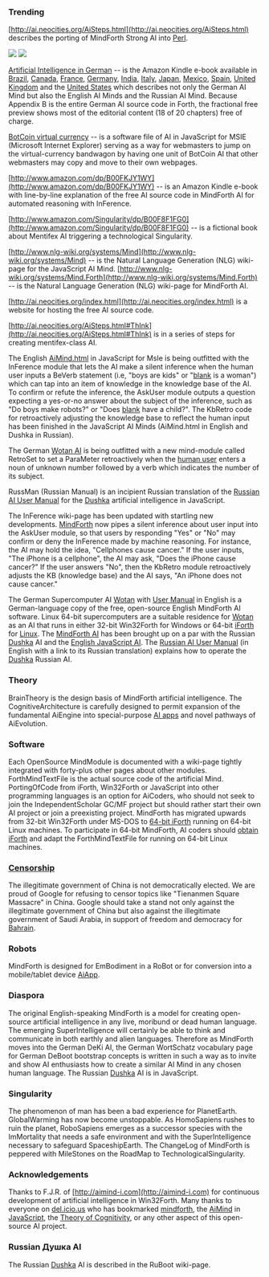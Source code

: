 ### Trending ###

[http://ai.neocities.org/AiSteps.html](http://ai.neocities.org/AiSteps.html) describes the porting of MindForth Strong AI into [Perl](http://ai.neocities.org/perlmind.txt).

[![](http://ecx.images-amazon.com/images/I/41IxawpIOEL._AA160_.jpg)](http://www.amazon.com/dp/B00GX2B8F0) [![](http://ecx.images-amazon.com/images/I/419aG1Q4I9L._SL75_.jpg)](http://www.amazon.com/dp/B00FKJY1WY)

[Artificial Intelligence in German](http://www.amazon.com/dp/B00GX2B8F0) -- is the Amazon Kindle e-book available in [Brazil](http://www.amazon.com.br/dp/B00GX2B8F0), [Canada](http://www.amazon.ca/dp/B00GX2B8F0), [France](http://www.amazon.fr/dp/B00GX2B8F0), [Germany](http://www.amazon.de/dp/B00GX2B8F0),  [India](http://www.amazon.in/dp/B00GX2B8F0), [Italy](http://www.amazon.it/dp/B00GX2B8F0),  [Japan](http://www.amazon.co.jp/dp/B00GX2B8F0), [Mexico](http://www.amazon.com.mx/dp/B00GX2B8F0), [Spain](http://www.amazon.es/dp/B00GX2B8F0), [United Kingdom](http://www.amazon.co.uk/dp/B00GX2B8F0) and the  [United States](http://www.amazon.com/dp/B00GX2B8F0) which describes not only the German AI Mind but also the English AI Minds and the Russian AI Mind. Because Appendix B is the entire German AI source code in Forth, the fractional free preview shows most of the editorial content (18 of 20 chapters) free of charge.

[BotCoin virtual currency](http://ai.neocities.org/BotCoin.html) -- is a software file of AI in JavaScript for MSIE (Microsoft Internet Explorer) serving as a way for webmasters to jump on the virtual-currency bandwagon by having one unit of BotCoin AI that other webmasters may copy and move to their own webpages.

[http://www.amazon.com/dp/B00FKJY1WY](http://www.amazon.com/dp/B00FKJY1WY) -- is an Amazon Kindle e-book with line-by-line explanation of the free AI source code in MindForth AI for automated reasoning with InFerence.

[http://www.amazon.com/Singularity/dp/B00F8F1FG0](http://www.amazon.com/Singularity/dp/B00F8F1FG0) -- is a fictional book about Mentifex AI triggering a technological Singularity.

[http://www.nlg-wiki.org/systems/Mind](http://www.nlg-wiki.org/systems/Mind) -- is the Natural Language Generation (NLG) wiki-page for the JavaScript AI Mind.
[http://www.nlg-wiki.org/systems/Mind.Forth](http://www.nlg-wiki.org/systems/Mind.Forth) -- is the Natural Language Generation (NLG) wiki-page for MindForth AI.

[http://ai.neocities.org/index.html](http://ai.neocities.org/index.html) is a website for hosting the free AI source code.

[http://ai.neocities.org/AiSteps.html#ThInk](http://ai.neocities.org/AiSteps.html#ThInk)  is in a series of steps for creating mentifex-class AI.

The English [AiMind.html](http://www.scn.org/~mentifex/AiMind.html) in JavaScript for MsIe is being outfitted with the InFerence module that lets the AI make a silent inference when the human user inputs a BeVerb statement (i.e, "boys are kids" or "[blank](blank.md) is a woman") which can tap into an item of knowledge in the knowledge base of the AI. To confirm or refute the inference, the AskUser module outputs a question expecting a yes-or-no answer about the subject of the inference, such as "Do boys make robots?" or "Does [blank](blank.md) have a child?". The KbRetro code for retroactively adjusting the knowledge base to reflect the human input has been finished in the JavaScript AI Minds (AiMind.html in English and Dushka in Russian).

The German [Wotan AI](http://www.scn.org/~mentifex/DeKi.txt) is being outfitted with a new mind-module called RetroSet to set a ParaMeter retroactively when the [human user](http://www.scn.org/~mentifex/DeKiUser.html) enters a noun of unknown number followed by a verb which indicates the number of its subject.

RussMan (Russian Manual) is an incipient Russian translation of the [Russian AI User Manual](http://www.scn.org/~mentifex/RuAiUser.html) for the [Dushka](http://www.scn.org/~mentifex/Dushka.html) artificial intelligence in JavaScript.

The InFerence wiki-page has been updated with startling new developments. [MindForth](http://www.scn.org/~mentifex/mindforth.txt) now pipes a silent inference about user input into the AskUser module, so that users by responding "Yes" or "No" may confirm or deny the InFerence made by machine reasoning. For instance, the AI may hold the idea, "Cellphones cause cancer." If the user inputs, "The iPhone is a cellphone", the AI may ask, "Does the iPhone cause cancer?" If the user answers "No", then the KbRetro module retroactively adjusts the KB (knowledge base) and the AI says, "An iPhone does not cause cancer."

The German Supercomputer AI [Wotan](http://www.scn.org/~mentifex/DeKi.txt) with [User Manual](http://www.scn.org/~mentifex/DeKiUser.html) in English is a German-language copy of the free, open-source English MindForth AI software. Linux 64-bit supercomputers are a suitable residence for [Wotan](http://www.scn.org/~mentifex/DeKi.txt) as an AI that runs in either 32-bit Win32Forth for Windows or 64-bit [iForth](http://store.kagi.com/cgi-bin/store.cgi?storeID=AMP_Live&currency=USD) for [Linux](http://cyborg.blogspot.com/2009/11/linux.html). The [MindForth AI](http://www.scn.org/~mentifex/mindforth.txt) has been brought up on a par with the Russian [Dushka](http://www.scn.org/~mentifex/Dushka.html) AI and the [English JavaScript AI](http://www.scn.org/~mentifex/AiMind.html). The [Russian AI User Manual](http://www.scn.org/~mentifex/RuAiUser.html) (in English with a link to its Russian translation) explains how to operate the [Dushka](http://www.scn.org/~mentifex/Dushka.html) Russian AI.

### Theory ###

BrainTheory is the design basis of MindForth artificial intelligence. The CognitiveArchitecture is carefully designed to permit expansion of the fundamental AiEngine into special-purpose [AI apps](http://cyborg.blogspot.com/2011/01/aiapp.html) and novel pathways of AiEvolution.


### Software ###

Each OpenSource MindModule is documented with a wiki-page tightly integrated with forty-plus other pages about other modules. ForthMindTextFile is the actual source code of the artificial Mind. PortingOfCode from iForth, Win32Forth or JavaScript into other programming languages is an option for AiCoders, who should not seek to join the IndependentScholar GC/MF project but should rather start their own AI project or join a preexisting project. MindForth has migrated upwards from 32-bit Win32Forth under MS-DOS to
[64-bit iForth](http://store.kagi.com/cgi-bin/store.cgi?storeID=AMP_Live&currency=USD) running on 64-bit Linux machines. To participate in 64-bit MindForth, AI coders should
[obtain iForth](http://store.kagi.com/cgi-bin/store.cgi?storeID=AMP_Live&currency=USD) and adapt the ForthMindTextFile for running on 64-bit Linux machines.

### [Censorship](http://en.wikipedia.org/wiki/Censorship_by_Google) ###

The illegitimate government of China is not democratically elected. We are proud of Google for refusing to censor topics like "Tienanmen Square Massacre" in China. Google should take a stand not only against the illegitimate government of China but also against the illegitimate government of Saudi Arabia, in support of freedom and democracy for [Bahrain](http://en.wikipedia.org/wiki/2011_Bahraini_protests).

### Robots ###

MindForth is designed for EmBodiment in a RoBot or for conversion into a mobile/tablet device [AiApp](http://cyborg.blogspot.com/2011/01/aiapp.html).

### Diaspora ###

The original English-speaking MindForth is a model for creating open-source artificial intelligence in any live, moribund or dead human language. The emerging SuperIntelligence will certainly be able to think and communicate in both earthly and alien languages. Therefore as MindForth moves into the German DeKi AI, the German WortSchatz vocabulary page for German DeBoot bootstrap concepts is written in such a way as to invite and show AI enthusiasts how to create a similar AI Mind in any chosen human language. The Russian [Dushka](http://www.scn.org/~mentifex/Dushka.html) AI is in JavaScript.

### Singularity ###

The phenomenon of man has been a bad experience for PlanetEarth. GlobalWarming has now become unstoppable. As HomoSapiens rushes to ruin the planet, RoboSapiens emerges as a successor species with the ImMortality that needs a safe environment and with the SuperIntelligence necessary to safeguard SpaceshipEarth. The ChangeLog of MindForth is peppered with MileStones on the RoadMap to TechnologicalSingularity.

### Acknowledgements ###

Thanks to F.J.R. of [http://aimind-i.com](http://aimind-i.com) for continuous development of artificial intelligence in Win32Forth. Many thanks to everyone on [del.icio.us](http://www.delicious.com/tag/ai?setcount=100) who has bookmarked [mindforth](http://www.delicious.com/url/6a1ec1b599741518d28b2e1215a39e32), the [AiMind](http://www.delicious.com/url/8b5e6f9507ec08f0ee3d2977f45fabc3) in [JavaScript](http://www.delicious.com/url/8c5f6559c12898c89942f1e00609d827), the [Theory of Cognitivity](http://www.delicious.com/url/e2c27ccbe6cc35d8fcec1ec6fc7d2258), or any other aspect of this open-source AI project.


### Russian Душка AI ###

The Russian [Dushka](http://www.scn.org/~mentifex/Dushka.html) AI is described in the RuBoot wiki-page.
